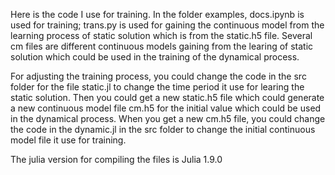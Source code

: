 Here is the code I use for training. In the folder examples, docs.ipynb is used for training; trans.py is used for gaining the continuous model from the learning process of static solution which is from the static.h5 file. Several cm files are different continuous models gaining from the learing of static solution which could be used in the training of the dynamical process.

For adjusting the training process, you could change the code in the src folder for the file static.jl to change the time period it use for learing the static solution. Then you could get a new static.h5 file which could generate a new continuous model file cm.h5 for the initial value which could be used in the dynamical process. When you get a new cm.h5 file, you could change the code in the dynamic.jl in the src folder to change the initial continuous model file it use for training.

The julia version for compiling the files is Julia 1.9.0
